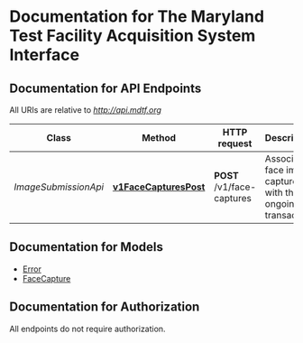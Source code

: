 # Documentation for The Maryland Test Facility Acquisition System Interface

<a name="documentation-for-api-endpoints"></a>
## Documentation for API Endpoints

All URIs are relative to *http://api.mdtf.org*

| Class | Method | HTTP request | Description |
|------------ | ------------- | ------------- | -------------|
| *ImageSubmissionApi* | [**v1FaceCapturesPost**](Apis/ImageSubmissionApi.md#v1facecapturespost) | **POST** /v1/face-captures | Associate a face image capture with the ongoing transaction |


<a name="documentation-for-models"></a>
## Documentation for Models

 - [Error](./Models/Error.md)
 - [FaceCapture](./Models/FaceCapture.md)


<a name="documentation-for-authorization"></a>
## Documentation for Authorization

All endpoints do not require authorization.
